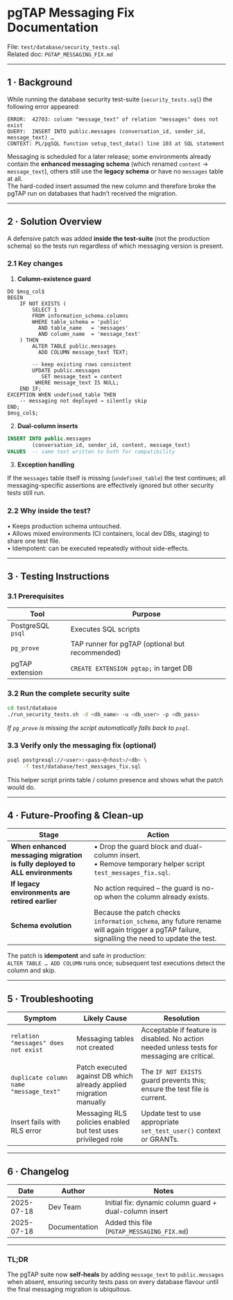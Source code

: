 # pgTAP Messaging Fix Documentation

File: `test/database/security_tests.sql`  
Related doc: `PGTAP_MESSAGING_FIX.md`

---

## 1 · Background

While running the database security test-suite (`security_tests.sql`) the following error appeared:

```
ERROR:  42703: column "message_text" of relation "messages" does not exist
QUERY:  INSERT INTO public.messages (conversation_id, sender_id, message_text) …
CONTEXT: PL/pgSQL function setup_test_data() line 103 at SQL statement
```

Messaging is scheduled for a later release; some environments already contain the **enhanced messaging schema** (which renamed `content` → `message_text`), others still use the **legacy schema** or have no `messages` table at all.  
The hard-coded insert assumed the new column and therefore broke the pgTAP run on databases that hadn’t received the migration.

---

## 2 · Solution Overview

A defensive patch was added **inside the test-suite** (not the production schema) so the tests run regardless of which messaging version is present.

### 2.1 Key changes

1. **Column-existence guard**

```plpgsql
DO $msg_col$
BEGIN
    IF NOT EXISTS (
        SELECT 1
        FROM information_schema.columns
        WHERE table_schema = 'public'
          AND table_name   = 'messages'
          AND column_name  = 'message_text'
    ) THEN
        ALTER TABLE public.messages
          ADD COLUMN message_text TEXT;

        -- keep existing rows consistent
        UPDATE public.messages
           SET message_text = content
         WHERE message_text IS NULL;
    END IF;
EXCEPTION WHEN undefined_table THEN
    -- messaging not deployed → silently skip
END;
$msg_col$;
```

2. **Dual-column inserts**

```sql
INSERT INTO public.messages
        (conversation_id, sender_id, content, message_text)
VALUES  -- same text written to both for compatibility
```

3. **Exception handling**

If the `messages` table itself is missing (`undefined_table`) the test continues; all messaging-specific assertions are effectively ignored but other security tests still run.

### 2.2 Why inside the test?

• Keeps production schema untouched.  
• Allows mixed environments (CI containers, local dev DBs, staging) to share one test file.  
• Idempotent: can be executed repeatedly without side-effects.

---

## 3 · Testing Instructions

### 3.1 Prerequisites

| Tool | Purpose |
| ---- | ------- |
| PostgreSQL `psql` | Executes SQL scripts |
| `pg_prove`        | TAP runner for pgTAP (optional but recommended) |
| pgTAP extension   | `CREATE EXTENSION pgtap;` in target DB |

### 3.2 Run the complete security suite

```bash
cd test/database
./run_security_tests.sh -d <db_name> -u <db_user> -p <db_pass>
```

*If `pg_prove` is missing the script automatically falls back to `psql`.*

### 3.3 Verify only the messaging fix (optional)

```bash
psql postgresql://<user>:<pass>@<host>/<db> \
     -f test/database/test_messages_fix.sql
```

This helper script prints table / column presence and shows what the patch would do.

---

## 4 · Future-Proofing & Clean-up

| Stage | Action |
| ----- | ------ |
| **When enhanced messaging migration is fully deployed to ALL environments** | • Drop the guard block and dual-column insert.<br>• Remove temporary helper script `test_messages_fix.sql`. |
| **If legacy environments are retired earlier** | No action required – the guard is no-op when the column already exists. |
| **Schema evolution** | Because the patch checks `information_schema`, any future rename will again trigger a pgTAP failure, signalling the need to update the test. |

The patch is **idempotent** and safe in production:  
`ALTER TABLE … ADD COLUMN` runs once; subsequent test executions detect the column and skip.

---

## 5 · Troubleshooting

| Symptom | Likely Cause | Resolution |
| ------- | ------------ | ---------- |
| `relation "messages" does not exist` | Messaging tables not created | Acceptable if feature is disabled. No action needed unless tests for messaging are critical. |
| `duplicate column name "message_text"` | Patch executed against DB which already applied migration manually | The `IF NOT EXISTS` guard prevents this; ensure the test file is current. |
| Insert fails with RLS error | Messaging RLS policies enabled but test uses privileged role | Update test to use appropriate `set_test_user()` context or GRANTs. |

---

## 6 · Changelog

| Date | Author | Notes |
| ---- | ------ | ----- |
| 2025-07-18 | Dev Team | Initial fix: dynamic column guard + dual-column insert |
| 2025-07-18 | Documentation | Added this file (`PGTAP_MESSAGING_FIX.md`) |

---

### TL;DR

The pgTAP suite now **self-heals** by adding `message_text` to `public.messages` when absent, ensuring security tests pass on every database flavour until the final messaging migration is ubiquitous.
